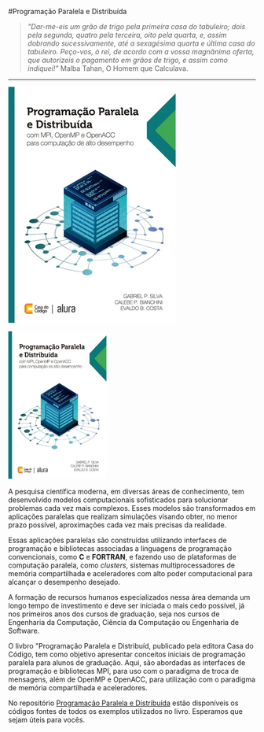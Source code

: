 #Programação Paralela e Distribuída

> _"Dar-me-eis um grão de trigo pela primeira casa do tabuleiro; dois pela segunda, quatro pela terceira, oito pela quarta, e, assim dobrando sucessivamente, até a sexagésima quarta e última casa do tabuleiro. Peço-vos, ó rei, de acordo com a vossa magnânima oferta, que autorizeis o pagamento em grãos de trigo, e assim como indiquei!"_ Malba Tahan, O Homem que Calculava.

---

![Capa do Livro!](Capa.webp "Capa do Livro")
<p>
  <img src="Capa.webp" width="200" height="300">
</p>

A pesquisa científica moderna, em diversas áreas de conhecimento, tem desenvolvido modelos computacionais sofisticados para solucionar problemas cada vez mais complexos. Esses modelos são transformados em aplicações paralelas que realizam simulações visando obter, no menor prazo possível, aproximações cada vez mais precisas da realidade.

Essas aplicações paralelas são construídas utilizando interfaces de programação e bibliotecas associadas a linguagens de programação convencionais, como **C** e **FORTRAN**, e fazendo uso de plataformas de computação paralela, como _clusters_, sistemas multiprocessadores de memória compartilhada e aceleradores com alto poder computacional para alcançar o desempenho desejado.

A formação de recursos humanos especializados nessa área demanda um longo tempo de investimento e deve ser iniciada o mais cedo possível, já nos primeiros anos dos cursos de graduação, seja nos cursos de Engenharia da Computação, Ciência da Computação ou Engenharia de Software.

O livbro "Programação Paralela e Distribuíd, publicado pela editora Casa do Código, tem como objetivo apresentar conceitos iniciais de programação paralela para alunos de graduação. Aqui, são abordadas as interfaces de programação e bibliotecas MPI, para uso com o paradigma de troca de mensagens, além de OpenMP e OpenACC, para utilização com o paradigma de memória compartilhada e aceleradores.

No repositório [Programação Paralela e Distribuída](https://github.com/Programacao-Paralela-e-Distribuida) estão disponíveis os códigos fontes de todos os exemplos utilizados no livro. Esperamos que sejam úteis para vocês. 



